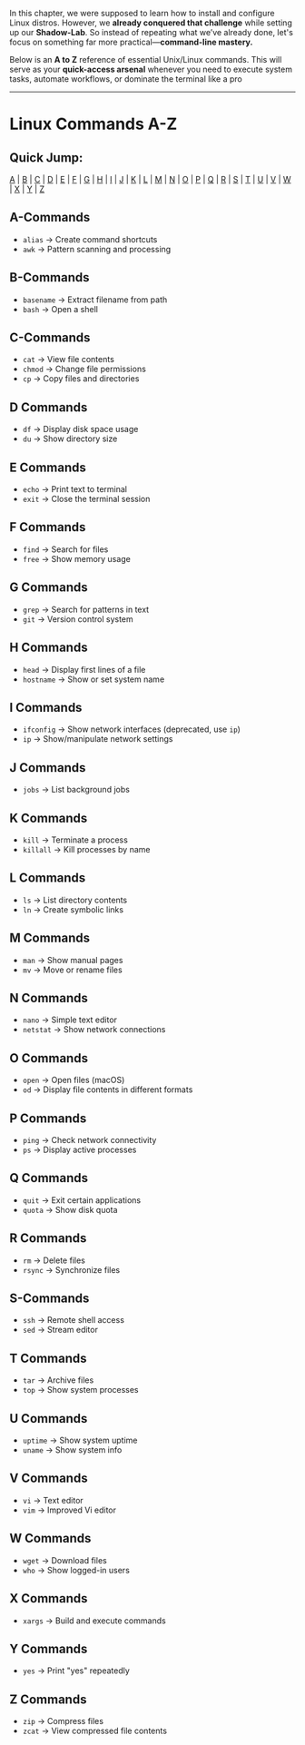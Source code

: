 In this chapter, we were supposed to learn how to install and configure Linux distros. However, we **already conquered that challenge** while setting up our **Shadow-Lab**. So instead of repeating what we’ve already done, let's focus on something far more practical—**command-line mastery.**

Below is an **A to Z** reference of essential Unix/Linux commands. This will serve as your **quick-access arsenal** whenever you need to execute system tasks, automate workflows, or dominate the terminal like a pro

---

# Linux Commands A-Z

## Quick Jump:
[A](#a-commands) | [B](#b-commands) | [C](#c-commands) | [D](#d-commands) | [E](#e-commands) | [F](#f-commands) | [G](#g-commands) | [H](#h-commands) | [I](#i-commands) | [J](#j-commands) | [K](#k-commands) | [L](#l-commands) | [M](#m-commands) | [N](#n-commands) | [O](#o-commands) | [P](#p-commands) | [Q](#q-commands) | [R](#r-commands) | [S](#s-commands) | [T](#t-commands) | [U](#u-commands) | [V](#v-commands) | [W](#w-commands) | [X](#x-commands) | [Y](#y-commands) | [Z](#z-commands)  

## A-Commands
- `alias` → Create command shortcuts  
- `awk` → Pattern scanning and processing  

## B-Commands
- `basename` → Extract filename from path  
- `bash` → Open a shell  

## C-Commands
- `cat` → View file contents  
- `chmod` → Change file permissions  
- `cp` → Copy files and directories  

## D Commands
- `df` → Display disk space usage  
- `du` → Show directory size  

## E Commands
- `echo` → Print text to terminal  
- `exit` → Close the terminal session  

## F Commands
- `find` → Search for files  
- `free` → Show memory usage  

## G Commands
- `grep` → Search for patterns in text  
- `git` → Version control system  

## H Commands
- `head` → Display first lines of a file  
- `hostname` → Show or set system name  

## I Commands
- `ifconfig` → Show network interfaces (deprecated, use `ip`)  
- `ip` → Show/manipulate network settings  

## J Commands
- `jobs` → List background jobs  

## K Commands
- `kill` → Terminate a process  
- `killall` → Kill processes by name  

## L Commands
- `ls` → List directory contents  
- `ln` → Create symbolic links  

## M Commands
- `man` → Show manual pages  
- `mv` → Move or rename files  

## N Commands
- `nano` → Simple text editor  
- `netstat` → Show network connections  

## O Commands
- `open` → Open files (macOS)  
- `od` → Display file contents in different formats  

## P Commands
- `ping` → Check network connectivity  
- `ps` → Display active processes  

## Q Commands
- `quit` → Exit certain applications  
- `quota` → Show disk quota  

## R Commands
- `rm` → Delete files  
- `rsync` → Synchronize files  

## S-Commands
- `ssh` → Remote shell access  
- `sed` → Stream editor  

## T Commands
- `tar` → Archive files  
- `top` → Show system processes  

## U Commands
- `uptime` → Show system uptime  
- `uname` → Show system info  

## V Commands
- `vi` → Text editor  
- `vim` → Improved Vi editor  

## W Commands
- `wget` → Download files  
- `who` → Show logged-in users  

## X Commands
- `xargs` → Build and execute commands  

## Y Commands
- `yes` → Print "yes" repeatedly  

## Z Commands
- `zip` → Compress files  
- `zcat` → View compressed file contents  
